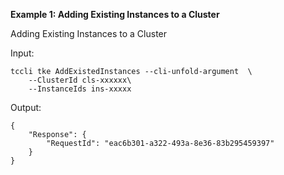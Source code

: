 **Example 1: Adding Existing Instances to a Cluster**

Adding Existing Instances to a Cluster

Input: 

```
tccli tke AddExistedInstances --cli-unfold-argument  \
    --ClusterId cls-xxxxxx\
    --InstanceIds ins-xxxxx
```

Output: 
```
{
    "Response": {
        "RequestId": "eac6b301-a322-493a-8e36-83b295459397"
    }
}
```

